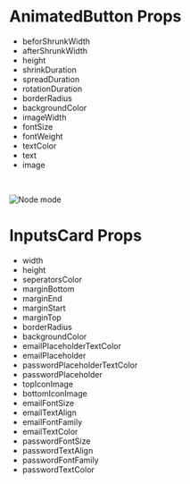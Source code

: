 # AnimatedButton Props


  - beforShrunkWidth
  - afterShrunkWidth
  - height
  - shrinkDuration
  - spreadDuration
  - rotationDuration
  - borderRadius
  - backgroundColor
  - imageWidth
  - fontSize
  - fontWeight
  - textColor
  - text
  - image
  <br />
   
![Node mode](https://user-images.githubusercontent.com/39293965/62790212-9a6ada00-ba98-11e9-8801-0916a1613ffd.gif)
 <br />
 
# InputsCard Props

  - width
  - height
  - seperatorsColor
  - marginBottom   
  - marginEnd   
  - marginStart   
  - marginTop   
  - borderRadius   
  - backgroundColor   
  - emailPlaceholderTextColor   
  - emailPlaceholder   
  - passwordPlaceholderTextColor   
  - passwordPlaceholder
  - topIconImage
  - bottomIconImage
  - emailFontSize
  - emailTextAlign
  - emailFontFamily
  - emailTextColor
  - passwordFontSize
  - passwordTextAlign
  - passwordFontFamily
  - passwordTextColor
            
    
